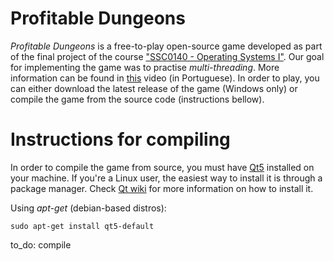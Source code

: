# Profitable Dungeons

<i>Profitable Dungeons</i> is a free-to-play open-source game developed as part of the final project of the course <a href="https://uspdigital.usp.br/jupiterweb/obterDisciplina?sgldis=SSC0140&codcur=55041&codhab=0">"SSC0140 - Operating Systems I"</a>. Our goal for implementing the game was to practise <i>multi-threading</i>. More information can be found in <a href="https://www.youtube.com/watch?v=1CQ72u19udw&t=3s">this</a> video (in Portuguese). In order to play, you can either download the latest release of the game (Windows only) or compile the game from the source code (instructions bellow).


# Instructions for compiling

In order to compile the game from source, you must have <a href="https://www.qt.io/download-qt-installer">Qt5</a> installed on your machine. If you're a Linux user, the easiest way to install it is through a package manager. Check <a href="https://wiki.qt.io/Main">Qt wiki</a> for more information on how to install it.

Using <i>apt-get</i> (debian-based distros):

```sudo apt-get install qt5-default```


to_do: compile

